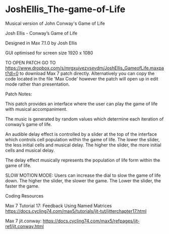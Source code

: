 # JoshEllis_The-game-of-Life
Musical version of John Conway's Game of Life

Josh Ellis - Conway’s Game of Life

Designed in Max 7.1.0 by Josh Ellis 

GUI optimised for screen size 1920 x 1080

TO OPEN PATCH GO TO https://www.dropbox.com/s/mrgxujvezvsevdm/JoshEllis_GameofLife.maxpat?dl=0 to download Max 7 patch directly. Alternatively you can copy the code located in the file 'Max Code' however the patch will open up in edit mode rather than presentation. 

Patch Notes: 

This patch provides an interface where the user can play the game of life with musical accompaniment. 

The music is generated by random values which determine each iteration of conway’s game of life.

An audible delay effect is controlled by a slider at the top of the interface which controls cell population within the game of life. The lower the slider, the less initial cells and musical delay. The higher the slider, the more initial cells and musical delay. 

The delay effect musically represents the population of life form within the game of life.  

SLOW MOTION MODE: Users can increase the dial to slow the game of life down. The higher the slider, the slower the game. The Lower the slider, the faster the game. 

Coding Resources

Max 7 Tutorial 17: Feedback Using Named Matrices https://docs.cycling74.com/max5/tutorials/jit-tut/jitterchapter17.html

Max 7 jit.conway: https://docs.cycling74.com/max5/refpages/jit-ref/jit.conway.html   
